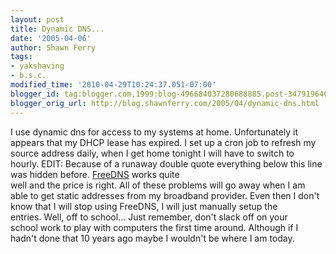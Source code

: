 ```yaml
---
layout: post
title: Dynamic DNS...
date: '2005-04-06'
author: Shawn Ferry
tags:
- yakshaving
- b.s.c.
modified_time: '2010-04-29T10:24:37.051-07:00'
blogger_id: tag:blogger.com,1999:blog-496684037280688885.post-3479196468242426784
blogger_orig_url: http://blog.shawnferry.com/2005/04/dynamic-dns.html
---
```


I use dynamic dns for access to my systems at home. Unfortunately it  
appears that my DHCP lease has expired. I set up a cron job to refresh my  
source address daily, when I get home tonight I will have to switch to  
hourly. EDIT: Because of a runaway double quote everything below this line  
was hidden before. [FreeDNS](freedns.afraid.org) works quite  
well and the price is right. All of these problems will go away when I am  
able to get static addresses from my broadband provider. Even then I don't  
know that I will stop using FreeDNS, I will just manually setup the  
entries. Well, off to school... Just remember, don't slack off on your  
school work to play with computers the first time around. Although if I  
hadn't done that 10 years ago maybe I wouldn't be where I am today.  
  

